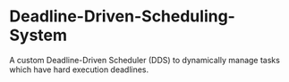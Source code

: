 # Deadline-Driven-Scheduling-System
A custom Deadline-Driven Scheduler (DDS) to dynamically manage tasks which have hard execution deadlines.
